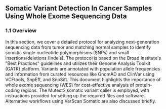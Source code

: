 ## Somatic Variant Detection In Cancer Samples Using Whole Exome Sequencing Data

### 1.1 Overview

In this section, we cover a detailed protocol for analyzing next-generation sequencing data from tumor and matching normal samples to identify somatic single nucleotide polymorphisms (SNPs) and small insertions/deletions (Indels). The protocol is based on the Broad Institute's "Best Practices" guidelines and utilizes their Genome Analysis Toolkit (GATK) platform. Variants are annotated with population allele frequencies and information from curated resources like GnomAD and ClinVar using VCFtools, SnpEff, and SnpSift. This document highlights the importance of whole exome sequencing (WES) for cost-effective analysis of protein-coding regions. The Mutect2 somatic variant caller is employed, with instructions provided for setting up the required files and software. Alternative workflows using VarScan Somatic are also discussed briefly.
